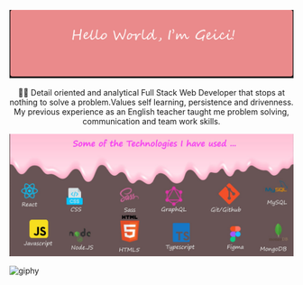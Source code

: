 
![my name and saying hello](https://github.com/geicibarham/geicibarham/blob/main/assets/images/geici.jpg)







 <p align="center">👩‍💻 Detail oriented and analytical Full Stack Web Developer that stops at nothing to solve a problem.Values self learning, persistence and drivenness. My previous experience as an English teacher taught me problem solving, communication and team work skills. </p>




![imagem technologies I have used ](https://github.com/geicibarham/geicibarham/blob/main/assets/images/technologies.jpg)







<!-- ![Icon](https://user-images.githubusercontent.com/94714070/166166500-682ae543-0b52-471f-b686-c3d278d11b04.png) -->




![giphy](https://user-images.githubusercontent.com/94714070/163842937-04b5c6fd-9687-43a4-aa66-3d640cba1fbe.gif)


<!--
**geicibarham/geicibarham** is a ✨ ![Uploading Icon.png…]()
_special_ ✨ repository because its `README.md` (this file) appears on your GitHub profile.

Here are some ideas to get you started:

- 🔭 I’m currently working on ...
- 🌱 I’m currently learning ...
- 👯 I’m looking to collaborate on ...
- 🤔 I’m looking for help with ...
- 💬 Ask me about ...
- 📫 How to reach me: ...
- 😄 Pronouns: ...
- ⚡ Fun fact: ...
-->

